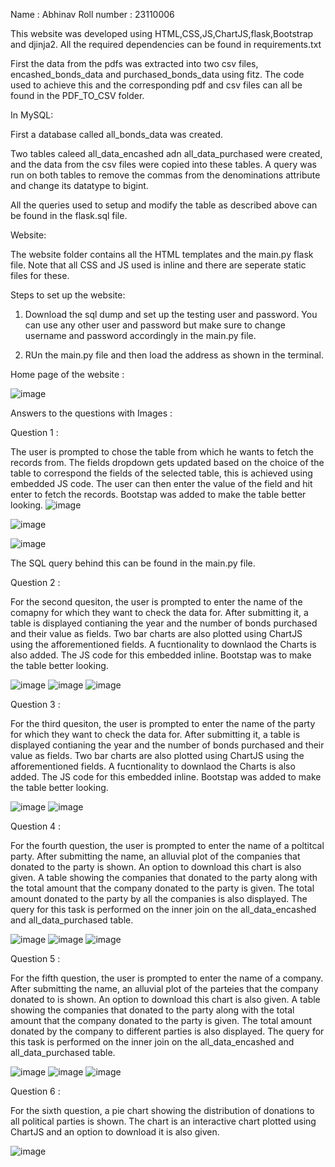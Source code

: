 Name : Abhinav
Roll number : 23110006

This website was developed using HTML,CSS,JS,ChartJS,flask,Bootstrap and djinja2. All the required dependencies can be found in requirements.txt

First the data from the pdfs was extracted into two csv files, encashed_bonds_data and purchased_bonds_data using fitz. The code used to achieve this and the corresponding pdf and csv files can all be found in the PDF_TO_CSV folder.

In MySQL:


First a database called all_bonds_data was created.


Two tables caleed all_data_encashed adn all_data_purchased were created, and the data from the csv files were copied into these tables. A query was run on both tables to remove the commas from the denominations attribute and change its datatype to bigint.


All the queries used to setup and modify the table as described above can be found in the flask.sql file.

Website:


The website folder contains all the HTML templates and the main.py flask file. Note that all CSS and JS used is inline and there are seperate static files for these.

Steps to set up the website:


1. Download the sql dump and set up the testing user and password. You can use any other user and password but make
   sure to change username and password accordingly in the main.py file.

2. RUn the main.py file and then load the address as shown in the terminal.

Home page of the website :

![image](https://github.com/NiTr0z0/flask_practice/assets/162600608/8df96871-1ecb-4373-a509-40279a6c7d61)

Answers to the questions with Images :

Question 1 :

The user is prompted to chose the table from which he wants to fetch the records from. The fields dropdown gets updated based on the choice of the table to correspond the fields of the selected table, this is achieved using embedded JS code. The user can then enter the value of the field and hit enter to fetch the records. Bootstap was added to make the table better looking.
![image](https://github.com/NiTr0z0/flask_practice/assets/162600608/a9689b99-c90b-45f5-a27c-1a4b76346e3c)

![image](https://github.com/NiTr0z0/flask_practice/assets/162600608/8d80840f-f11d-4c8b-aae7-21c1c71127b8)

![image](https://github.com/NiTr0z0/flask_practice/assets/162600608/bd1131a9-9b3f-4217-a751-0538e53db300)

The SQL query behind this can be found in the main.py file.

Question 2 :

For the second quesiton, the user is prompted to enter the name of the comapny for which they want to check the data for. After submitting it, a table is displayed contianing the year and the number of bonds purchased and their value as fields. Two bar charts are also plotted using ChartJS using the afforementioned fields. A fucntionality to downlaod the Charts is also added. The JS code for this embedded inline. Bootstap was to make the table better looking.

![image](https://github.com/NiTr0z0/flask_practice/assets/162600608/3c79dca3-cdf0-4be3-8824-d8bb2ea9fbeb)
![image](https://github.com/NiTr0z0/flask_practice/assets/162600608/2fdc05b5-baf6-4815-bc63-c618c64b12cb)
![image](https://github.com/NiTr0z0/flask_practice/assets/162600608/5481071a-d1ca-4085-875e-d4f235c2907e)

Question 3 :

For the third quesiton, the user is prompted to enter the name of the party for which they want to check the data for. After submitting it, a table is displayed contianing the year and the number of bonds purchased and their value as fields. Two bar charts are also plotted using ChartJS using the afforementioned fields. A fucntionality to downlaod the Charts is also added. The JS code for this embedded inline. Bootstap was added to make the table better looking.

![image](https://github.com/NiTr0z0/flask_practice/assets/162600608/9ce9e1c1-496b-4207-a6c0-33c4cb969f86)
![image](https://github.com/NiTr0z0/flask_practice/assets/162600608/755a3146-7477-4472-b917-0fb3d0537437)

Question 4 :

For the fourth question, the user is prompted to enter the name of a poltitcal party. After submitting the name, an alluvial plot of the companies that donated to the party is shown. An option to download this chart is also given. A table showing the companies that donated to the party along with the total amount that the company donated to the party is given. The total amount donated to the party by all the companies is also displayed. The query for this task is performed on the inner join on the all_data_encashed and all_data_purchased table.

![image](https://github.com/NiTr0z0/flask_practice/assets/162600608/c00e07db-c463-4f54-962c-8e1377c047c2)
![image](https://github.com/NiTr0z0/flask_practice/assets/162600608/22d30a6d-a916-4423-b42b-a4ce8f978aa7)
![image](https://github.com/NiTr0z0/flask_practice/assets/162600608/5e75f79d-7924-4444-ba68-22f3c85c7539)

Question 5 :

For the fifth question, the user is prompted to enter the name of a company. After submitting the name, an alluvial plot of the parteies that the company donated to is shown. An option to download this chart is also given. A table showing the companies that donated to the party along with the total amount that the company donated to the party is given. The total amount donated by the company to different parties is also displayed. The query for this task is performed on the inner join on the all_data_encashed and all_data_purchased table.

![image](https://github.com/NiTr0z0/flask_practice/assets/162600608/a54103e8-bb29-4cc8-a308-d4f49eac4c62)
![image](https://github.com/NiTr0z0/flask_practice/assets/162600608/457a0d5d-ff9b-4f13-8b11-71db238d169b)
![image](https://github.com/NiTr0z0/flask_practice/assets/162600608/7a8c9cdd-48b4-4d33-8f8a-a008c997a3e6)


Question 6 :

For the sixth question, a pie chart showing the distribution of donations to all political parties is shown. The chart is an interactive chart plotted using ChartJS and an option to download it is also given.

![image](https://github.com/NiTr0z0/flask_practice/assets/162600608/aefdaef5-fd0b-46e0-8112-b84079624677)









